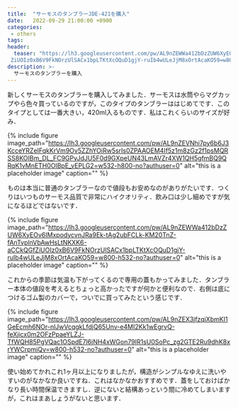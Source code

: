 ```yaml
---
title:  "サーモスのタンブラーJDE-421を購入"
date:   2022-09-29 21:00:00 +0900
categories: 
 - others 
tags:
header:
  teaser: "https://lh3.googleusercontent.com/pw/AL9nZEWWa412bDzZUW6XyEOv6IMxpodycvnJRa9Ek-tAg2ubFCLk-KM20TnZ-fAnTvplnVbAwHsLtNKXK6-aCCkQGf\
 ZiUOIz0xB6V9FkNOrzUlSACx1bpLTKtXcOQuD1gjY-ruIb4wULeJjM8xOrtAcaKO59=w800-h532-no?authuser=0"
description: >-
  サーモスのタンブラーを購入
---
```


新しくサーモスのタンブラーを購入してみました．サーモスは水筒やらマグカップやら色々買っているのですが，このタイプのタンブラーははじめてです．このタイプとしては一番大きい，420ml入るものです．私はこれくらいのサイズが好み．

{% include figure image_path="https://lh3.googleusercontent.com/pw/AL9nZEVNhi7py6b6J3KcceYRZeIFqkKrVm9Ov5ZZhYOiRw5srIs0ZPAAOEM4If5z1m8zGz2f1psMQRSS8KOIBm_DL_FC9GPyJdJU5F0d9GXpeUN43LmAVZr4XW1QH5gfmBQ9QRqK1vMnETH0OlBpE_vEPLG2=w532-h800-no?authuser=0" alt="this is a placeholder image" caption="" %}


ものは本当に普通のタンブラーなので値段もお安めなのがありがたいです．つくりはいつものサーモス品質で非常にハイクオリティ．飲み口は少し細めですが気になるほどではないです．

{% include figure image_path="https://lh3.googleusercontent.com/pw/AL9nZEWWa412bDzZUW6XyEOv6IMxpodycvnJRa9Ek-tAg2ubFCLk-KM20TnZ-fAnTvplnVbAwHsLtNKXK6-aCCkQGfZiUOIz0xB6V9FkNOrzUlSACx1bpLTKtXcOQuD1gjY-ruIb4wULeJjM8xOrtAcaKO59=w800-h532-no?authuser=0" alt="this is a placeholder image" caption="" %}


これからの季節は気温も下がってくるので専用の蓋もかってみました．タンブラー本体の値段を考えるとちょっと高かったですが何かと便利なので．右側は底につけるゴム製のカバーで，ついでに買ってみたという感じです．

{% include figure image_path="https://lh3.googleusercontent.com/pw/AL9nZEX3jfzqiXbmKI1GeEcmh6NOr-nlJwVcqgkLfdjQ65Unv-e4MI2Kk1wEgrvQ-feXjicx0m2OFzPpaeYLZJ-TfWQH85PgVQac1OSpdE7l6jNH4xWGon79IR1sU0SoPc_zg2GTE2Ru9dhK8xrYWCrpmiQv=w800-h532-no?authuser=0" alt="this is a placeholder image" caption="" %}

使い始めてかれこれ1ヶ月以上になりましたが，構造がシンプルなゆえに洗いやすいのがなかなか良いですね．これはなかなかおすすめです．蓋をしておけばかなり長い時間保温できますし．逆にないと結構あっという間に冷めてしまいますが，これはまあしょうがないと思います．





